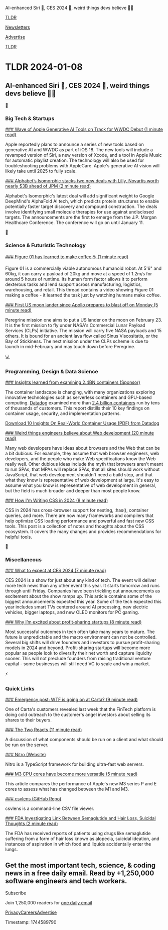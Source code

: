 AI-enhanced Siri 📱, CES 2024 🤖, weird things devs believe 👨‍💻

[TLDR](/)

[Newsletters](/newsletters)

[Advertise](https://advertise.tldr.tech/)

[TLDR](/)

# TLDR 2024-01-08

## AI-enhanced Siri 📱, CES 2024 🤖, weird things devs believe 👨‍💻

📱

### Big Tech & Startups

[### Wave of Apple Generative AI Tools on Track for WWDC Debut (1 minute read)](https://www.macrumors.com/2024/01/07/wave-of-apple-ai-tools-at-wwdc/?utm_source=tldrnewsletter)

Apple reportedly plans to announce a series of new tools based on generative AI and WWDC as part of iOS 18. The new tools will include a revamped version of Siri, a new version of Xcode, and a tool in Apple Music for automatic playlist creation. The technology will also be used for troubleshooting problems with AppleCare. Apple's generative AI vision will likely take until 2025 to fully scale.

[### Alphabet’s Isomorphic stacks two new deals with Lilly, Novartis worth nearly $3B ahead of JPM (2 minute read)](https://www.fiercebiotech.com/biotech/alphabets-isomorphic-stacks-two-new-deals-lilly-novartis-worth-nearly-3b-ahead-buzzy-jpm?utm_source=tldrnewsletter)

Alphabet's Isomorphic's latest deal will add significant weight to Google DeepMind's AlphaFold AI tech, which predicts protein structures to enable potentially faster target discovery and compound construction. The deals involve identifying small molecule therapies for use against undisclosed targets. The announcements are the first to emerge from the J.P. Morgan Healthcare Conference. The conference will go on until January 11.

🚀

### Science & Futuristic Technology

[### Figure 01 has learned to make coffee ☕️ (1 minute read)](https://twitter.com/Figure_robot/status/1743985067989352827?utm_source=tldrnewsletter)

Figure 01 is a commercially viable autonomous humanoid robot. At 5'6" and 60kg, it can carry a payload of 20kg and move at a speed of 1.2m/s for around 5 hours of runtime. Its human form factor allows it to perform dexterous tasks and lend support across manufacturing, logistics, warehousing, and retail. This thread contains a video showing Figure 01 making a coffee - it learned the task just by watching humans make coffee.

[### First US moon lander since Apollo prepares to blast off on Monday (5 minute read)](https://www.theguardian.com/science/2024/jan/05/peregrine-mission-almost-ready-for-attempt-to-put-us-landers-back-on-the-moon?utm_source=tldrnewsletter)

Peregrine mission one aims to put a US lander on the moon on February 23. It is the first mission to fly under NASA's Commercial Lunar Payload Services (CLPs) initiative. The mission will carry five NASA payloads and 15 others. It is bound for an ancient lava flow called Sinus Viscositatis, or the Bay of Stickiness. The next mission under the CLPs scheme is due to launch in mid-February and may touch down before Peregrine.

💻

### Programming, Design & Data Science

[### Insights learned from examining 2.4BN containers (Sponsor)](https://www.datadoghq.com/resources/container-report-2023/?utm_source=tldrnewsletter&amp;utm_medium=newsletter&amp;utm_campaign=dg-infra-ww-container-report-23)

The container landscape is changing, with many organizations exploring innovative technologies such as serverless containers and GPU-based computing. [Datadog](https://www.datadoghq.com/resources/container-report-2023/?utm_source=tldrnewsletter&utm_medium=newsletter&utm_campaign=dg-infra-ww-container-report-23) examined more than [2.4 billion containers](https://www.datadoghq.com/resources/container-report-2023/?utm_source=tldrnewsletter&utm_medium=newsletter&utm_campaign=dg-infra-ww-container-report-23) run by tens of thousands of customers. This report distills their 10 key findings on container usage, security, and implementation patterns.

[Download 10 Insights On Real-World Container Usage (PDF) from Datadog](https://www.datadoghq.com/resources/container-report-2023/?utm_source=tldrnewsletter&utm_medium=newsletter&utm_campaign=dg-infra-ww-container-report-23)

[### Weird things engineers believe about Web development (20 minute read)](https://birtles.blog/2024/01/06/weird-things-engineers-believe-about-development/?utm_source=tldrnewsletter)

Many web developers have ideas about browsers and the Web that can be a bit dubious. For example, they assume that web browser engineers, web developers, and the people who make Web specifications know the Web really well. Other dubious ideas include the myth that browsers aren't meant to run SPAs, that MPAs will replace SPAs, that all sites should work without JavaScript, that web development shouldn't need a build step, and that what they know is representative of web development at large. It's easy to assume what you know is representative of web development in general, but the field is much broader and deeper than most people know.

[### How I'm Writing CSS in 2024 (8 minute read)](https://leerob.io/blog/css#user-experience?utm_source=tldrnewsletter)

CSS in 2024 has cross-browser support for nesting, :has(), container queries, and more. There are now many frameworks and compilers that help optimize CSS loading performance and powerful and fast new CSS tools. This post is a collection of notes and thoughts about the CSS ecosystem. It covers the many changes and provides recommendations for helpful tools.

🎁

### Miscellaneous

[### What to expect at CES 2024 (7 minute read)](https://www.theverge.com/2024/1/5/24025489/ces-2024-tv-transportation-laptops-smart-home-what-to-expect?utm_source=tldrnewsletter)

CES 2024 is a show for just about any kind of tech. The event will deliver more tech news than any other event this year. It starts tomorrow and runs through until Friday. Companies have been trickling out announcements as excitement about the show ramps up. This article contains some of the biggest announcements expected this year. Some of the tech expected this year includes smart TVs centered around AI processing, new electric vehicles, bigger laptops, and new OLED monitors for PC gaming.

[### Why I’m excited about profit-sharing startups (8 minute read)](https://www.ryanhoover.me/post/profit-sharing-startups?utm_source=tldrnewsletter)

Most successful outcomes in tech often take many years to mature. The future is unpredictable and the macro environment can not be controlled. Several big shifts will drive founders and investors to pursue profit-sharing models in 2024 and beyond. Profit-sharing startups will become more popular as people look to diversify their net worth and capture liquidity sooner. This will not preclude founders from raising traditional venture capital - some businesses will still need VC to scale and win a market.

⚡

### Quick Links

[### Emergency post: WTF is going on at Carta? (9 minute read)](https://www.mostlymetrics.com/p/emergency-post-wtf-is-going-on-at?utm_source=tldrnewsletter)

One of Carta's customers revealed last week that the FinTech platform is doing cold outreach to the customer's angel investors about selling its shares to their buyers.

[### The Two Reacts (11 minute read)](https://overreacted.io/the-two-reacts/?utm_source=tldrnewsletter)

A discussion of what components should be run on a client and what should be run on the server.

[### Nitro (Website)](https://nitro.unjs.io/?utm_source=tldrnewsletter)

Nitro is a TypeScript framework for building ultra-fast web servers.

[### M3 CPU cores have become more versatile (5 minute read)](https://eclecticlight.co/2024/01/05/m3-cpu-cores-have-become-more-versatile/?utm_source=tldrnewsletter)

This article compares the performance of Apple's new M3 series P and E cores to assess what has changed between the M1 and M3.

[### csvlens (GitHub Repo)](https://github.com/YS-L/csvlens?utm_source=tldrnewsletter)

csvlens is a command-line CSV file viewer.

[### FDA Investigating Link Between Semaglutide and Hair Loss, Suicidal Thoughts (2 minute read)](https://futurism.com/neoscope/fda-semaglutide-suicide-hair-loss?utm_source=tldrnewsletter)

The FDA has received reports of patients using drugs like semaglutide suffering from a form of hair loss known as alopecia, suicidal ideation, and instances of aspiration in which food and liquids accidentally enter the lungs.

## Get the most important tech, science, & coding news in a free daily email. Read by +1,250,000 software engineers and tech workers.

Subscribe

Join 1,250,000 readers for [one daily email](/api/latest/tech)

[Privacy](/privacy)[Careers](https://jobs.ashbyhq.com/tldr.tech)[Advertise](/tech/advertise)

Timestamp: 1744589790
